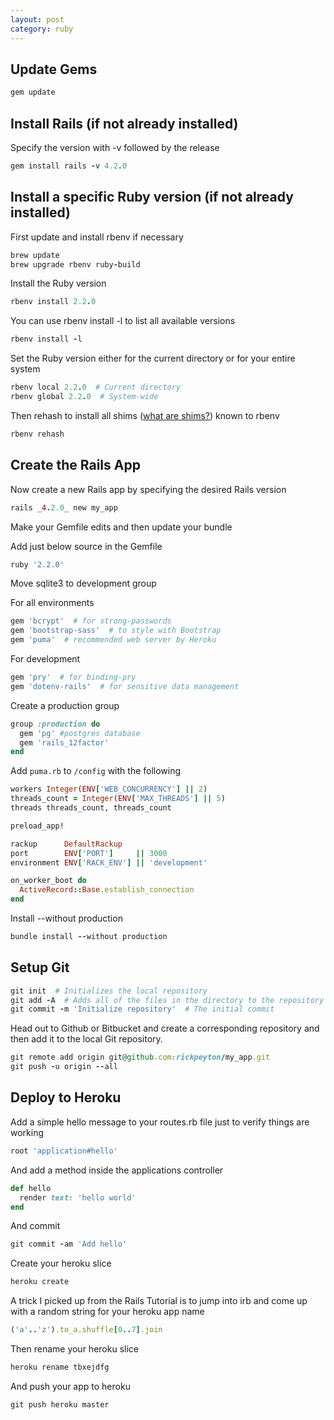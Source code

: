 ```yaml
---
layout: post
category: ruby
---
```

## Update Gems

```ruby
gem update
```

## Install Rails (if not already installed)

Specify the version with -v followed by the release

```ruby
gem install rails -v 4.2.0
```

## Install a specific Ruby version (if not already installed)

First update and install rbenv if necessary

```ruby
brew update
brew upgrade rbenv ruby-build
```

Install the Ruby version

```ruby
rbenv install 2.2.0
```

You can use rbenv install -l to list all available versions

```ruby
rbenv install -l
```

Set the Ruby version either for the current directory or for your entire system

```ruby
rbenv local 2.2.0  # Current directory
rbenv global 2.2.0  # System-wide
```

Then rehash to install all shims ([what are shims?](http://stackoverflow.com/a/9422296/1890620)) known to rbenv

```ruby
rbenv rehash
```

## Create the Rails App

Now create a new Rails app by specifying the desired Rails version

```ruby
rails _4.2.0_ new my_app
```

Make your Gemfile edits and then update your bundle

Add just below source in the Gemfile

```ruby
ruby '2.2.0'
```

Move sqlite3 to development group

For all environments

```ruby
gem 'bcrypt'  # for strong-passwords
gem 'bootstrap-sass'  # to style with Bootstrap
gem 'puma'  # recommended web server by Heroku
```

For development

```ruby
gem 'pry'  # for binding-pry
gem 'dotenv-rails'  # for sensitive data management
```

Create a production group

```ruby
group :production do
  gem 'pg' #postgres database
  gem 'rails_12factor'
end
```

Add `puma.rb` to `/config` with the following

```ruby
workers Integer(ENV['WEB_CONCURRENCY'] || 2)
threads_count = Integer(ENV['MAX_THREADS'] || 5)
threads threads_count, threads_count

preload_app!

rackup      DefaultRackup
port        ENV['PORT']     || 3000
environment ENV['RACK_ENV'] || 'development'

on_worker_boot do
  ActiveRecord::Base.establish_connection
end
```

Install --without production

```ruby
bundle install --without production
```

## Setup Git

```ruby
git init  # Initializes the local repository
git add -A  # Adds all of the files in the directory to the repository
git commit -m 'Initialize repository'  # The initial commit
```

Head out to Github or Bitbucket and create a corresponding repository and then add it to the local Git repository.

```ruby
git remote add origin git@github.com:rickpeyton/my_app.git
git push -u origin --all
```

## Deploy to Heroku

Add a simple hello message  to your routes.rb file just to verify things are working

```ruby
root 'application#hello'
```

And add a method inside the applications controller

```ruby
def hello
  render text: 'hello world'
end
```

And commit

```ruby
git commit -am 'Add hello'
```

Create your heroku slice

```ruby
heroku create
```

A trick I picked up from the Rails Tutorial is to jump into irb and come up with a random string for your heroku app name

```ruby
('a'..'z').to_a.shuffle[0..7].join
```

Then rename your heroku slice

```ruby
heroku rename tbxejdfg
```

And push your app to heroku

```ruby
git push heroku master
```
